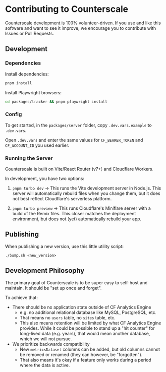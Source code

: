# Contributing to Counterscale

Counterscale development is 100% volunteer-driven. If you use and like this software and want to see it improve, we encourage you to contribute with Issues or Pull Requests.

## Development

### Dependencies

Install dependencies:

```bash
pnpm install
```

Install Playwright browsers:

```bash
cd packages/tracker && pnpm playwright install
```

### Config

To get started, in the `packages/server` folder, copy `.dev.vars.example` to `.dev.vars`.

Open `.dev.vars` and enter the same values for `CF_BEARER_TOKEN` and `CF_ACCOUNT_ID` you used earlier.

### Running the Server

Counterscale is built on Vite/React Router (v7+) and Cloudflare Workers.

In development, you have two options:

1. `pnpm turbo dev` → This runs the Vite development server in Node.js. This server will automatically rebuild files when you change them, but it does not best reflect Cloudflare's serverless platform.

2. `pnpm turbo preview` → This runs Cloudflare's Miniflare server with a build of the Remix files. This closer matches the deployment environment, but does not (yet) automatically rebuild your app.

## Publishing

When publishing a new version, use this little utility script:

```
./bump.sh <new_version>
```

## Development Philosophy

The primary goal of Counterscale is to be super easy to self-host and maintain. It should be "set up once and forget".

To achieve that:

- There should be no application state outside of CF Analytics Engine
    - e.g. no additional relational database like MySQL, PostgreSQL, etc.
    - That means no `users` table, no `sites` table, etc.
    - This also means retention will be limited by what CF Analytics Engine provides. While it could be possible to stand up a "hit counter" for long-lived data (e.g. years), that would mean another database, which we will not pursue.
- We prioritize backwards compatibility
    - New `metricsDataset` columns can be added, but old columns cannot be removed or renamed (they can however, be "forgotten").
    - That also means it's okay if a feature only works during a period where the data is active.
